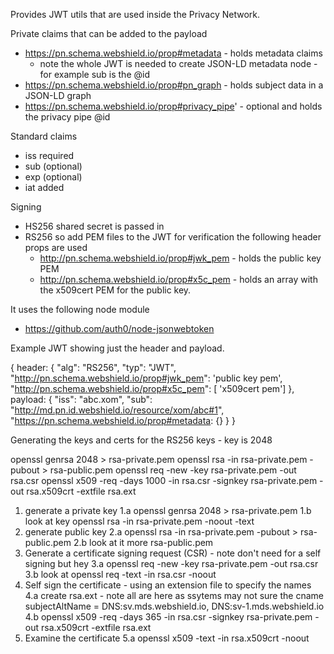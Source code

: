 
Provides JWT utils that are used inside the Privacy Network.

Private claims that can be added to the payload
 - https://pn.schema.webshield.io/prop#metadata - holds metadata claims
   - note the whole JWT is needed to create JSON-LD metadata node - for example sub is the @id
 - https://pn.schema.webshield.io/prop#pn_graph - holds subject data in a JSON-LD graph
 - https://pn.schema.webshield.io/prop#privacy_pipe' - optional and holds the privacy pipe @id

Standard claims
 - iss required
 - sub (optional)
 - exp (optional)
 - iat added

Signing
  - HS256 shared secret is passed in
  - RS256 so add PEM files to the JWT for verification the following header props are used
    - http://pn.schema.webshield.io/prop#jwk_pem - holds the public key PEM
    - http://pn.schema.webshield.io/prop#x5c_pem - holds an array with the x509cert PEM for the public key.

It uses the following node module
 - https://github.com/auth0/node-jsonwebtoken


Example JWT showing just the header and payload.

{ header: {
    "alg": "RS256",
    "typ": "JWT",
    "http://pn.schema.webshield.io/prop#jwk_pem": 'public key pem',
    "http://pn.schema.webshield.io/prop#x5c_pem": [ 'x509cert pem']
  },
  payload: {
    "iss": "abc.xom",
    "sub": "http://md.pn.id.webshield.io/resource/xom/abc#1",
    "https://pn.schema.webshield.io/prop#metadata: {}
  }
}

Generating the keys and certs for the RS256 keys - key is 2048

openssl genrsa 2048 > rsa-private.pem
openssl rsa -in rsa-private.pem -pubout > rsa-public.pem
openssl req -new -key rsa-private.pem -out rsa.csr
openssl x509 -req -days 1000 -in rsa.csr -signkey rsa-private.pem -out rsa.x509crt -extfile rsa.ext


1. generate a private key
  1.a openssl genrsa 2048 > rsa-private.pem
  1.b look at key openssl rsa  -in rsa-private.pem -noout -text
2. generate public key
  2.a openssl rsa -in rsa-private.pem -pubout > rsa-public.pem
  2.b look at it more rsa-public.pem
3. Generate a certificate signing request (CSR) - note don't need for a self signing but hey
  3.a openssl req -new -key rsa-private.pem -out rsa.csr
  3.b look at openssl req -text -in rsa.csr -noout
4. Self sign the certificate - using an extension file to specify the names
  4.a create rsa.ext - note all are here as ssytems may not sure the cname
       subjectAltName = DNS:sv.mds.webshield.io, DNS:sv-1.mds.webshield.io
  4.b openssl x509 -req -days 365 -in rsa.csr -signkey rsa-private.pem -out rsa.x509crt -extfile rsa.ext
5. Examine the certificate
  5.a openssl x509 -text -in rsa.x509crt -noout
